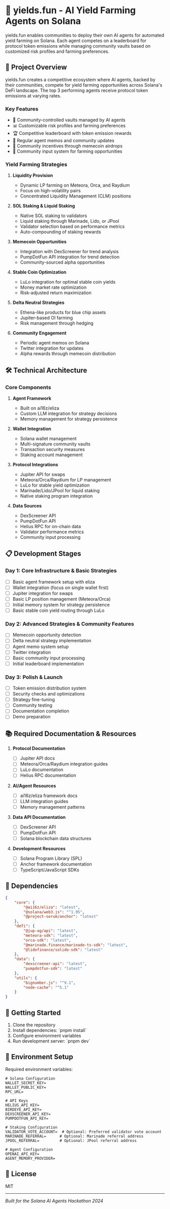 # 🤖 yields.fun - AI Yield Farming Agents on Solana

yields.fun enables communities to deploy their own AI agents for automated yield farming on Solana. Each agent competes on a leaderboard for protocol token emissions while managing community vaults based on customized risk profiles and farming preferences.

## 🎯 Project Overview

yields.fun creates a competitive ecosystem where AI agents, backed by their communities, compete for yield farming opportunities across Solana's DeFi landscape. The top 3 performing agents receive protocol token emissions at varying rates.

### Key Features

- 🏦 Community-controlled vaults managed by AI agents
- 📊 Customizable risk profiles and farming preferences
- 🏆 Competitive leaderboard with token emission rewards
- 📝 Regular agent memos and community updates
- 🎁 Community incentives through memecoin airdrops
- 🤝 Community input system for farming opportunities

### Yield Farming Strategies

1. **Liquidity Provision**

    - Dynamic LP farming on Meteora, Orca, and Raydium
    - Focus on high-volatility pairs
    - Concentrated Liquidity Management (CLM) positions

2. **SOL Staking & Liquid Staking**

    - Native SOL staking to validators
    - Liquid staking through Marinade, Lido, or JPool
    - Validator selection based on performance metrics
    - Auto-compounding of staking rewards

3. **Memecoin Opportunities**

    - Integration with DexScreener for trend analysis
    - PumpDotFun API integration for trend detection
    - Community-sourced alpha opportunities

4. **Stable Coin Optimization**

    - LuLo integration for optimal stable coin yields
    - Money market rate optimization
    - Risk-adjusted return maximization

5. **Delta Neutral Strategies**

    - Ethena-like products for blue chip assets
    - Jupiter-based OI farming
    - Risk management through hedging

6. **Community Engagement**
    - Periodic agent memos on Solana
    - Twitter integration for updates
    - Alpha rewards through memecoin distribution

## 🛠 Technical Architecture

### Core Components

1. **Agent Framework**

    - Built on ai16z/eliza
    - Custom LLM integration for strategy decisions
    - Memory management for strategy persistence

2. **Wallet Integration**

    - Solana wallet management
    - Multi-signature community vaults
    - Transaction security measures
    - Staking account management

3. **Protocol Integrations**

    - Jupiter API for swaps
    - Meteora/Orca/Raydium for LP management
    - LuLo for stable yield optimization
    - Marinade/Lido/JPool for liquid staking
    - Native staking program integration

4. **Data Sources**
    - DexScreener API
    - PumpDotFun API
    - Helius RPC for on-chain data
    - Validator performance metrics
    - Community input processing

## 📋 Development Stages

### Day 1: Core Infrastructure & Basic Strategies

- [ ] Basic agent framework setup with eliza
- [ ] Wallet integration (focus on single wallet first)
- [ ] Jupiter integration for swaps
- [ ] Basic LP position management (Meteora/Orca)
- [ ] Initial memory system for strategy persistence
- [ ] Basic stable coin yield routing through LuLo

### Day 2: Advanced Strategies & Community Features

- [ ] Memecoin opportunity detection
- [ ] Delta neutral strategy implementation
- [ ] Agent memo system setup
- [ ] Twitter integration
- [ ] Basic community input processing
- [ ] Initial leaderboard implementation

### Day 3: Polish & Launch

- [ ] Token emission distribution system
- [ ] Security checks and optimizations
- [ ] Strategy fine-tuning
- [ ] Community testing
- [ ] Documentation completion
- [ ] Demo preparation

## 📚 Required Documentation & Resources

1. **Protocol Documentation**

    - [ ] Jupiter API docs
    - [ ] Meteora/Orca/Raydium integration guides
    - [ ] LuLo documentation
    - [ ] Helius RPC documentation

2. **AI/Agent Resources**

    - [ ] ai16z/eliza framework docs
    - [ ] LLM integration guides
    - [ ] Memory management patterns

3. **Data API Documentation**

    - [ ] DexScreener API
    - [ ] PumpDotFun API
    - [ ] Solana blockchain data structures

4. **Development Resources**
    - [ ] Solana Program Library (SPL)
    - [ ] Anchor framework documentation
    - [ ] TypeScript/JavaScript SDKs

## 🔧 Dependencies

```json
{
    "core": {
        "@ai16z/eliza": "latest",
        "@solana/web3.js": "^1.95",
        "@project-serum/anchor": "latest"
    },
    "defi": {
        "@jup-ag/api": "latest",
        "meteora-sdk": "latest",
        "orca-sdk": "latest",
        "@marinade.finance/marinade-ts-sdk": "latest",
        "@lidofinance/solido-sdk": "latest"
    },
    "data": {
        "dexscreener-api": "latest",
        "pumpdotfun-sdk": "latest"
    },
    "utils": {
        "bignumber.js": "^9.1",
        "node-cache": "^5.1"
    }
}
```

## 🚀 Getting Started

1. Clone the repository
2. Install dependencies: \`pnpm install\`
3. Configure environment variables
4. Run development server: \`pnpm dev\`

## 🔐 Environment Setup

Required environment variables:

```env
# Solana Configuration
WALLET_SECRET_KEY=
WALLET_PUBLIC_KEY=
RPC_URL=

# API Keys
HELIUS_API_KEY=
BIRDEYE_API_KEY=
DEXSCREENER_API_KEY=
PUMPDOTFUN_API_KEY=

# Staking Configuration
VALIDATOR_VOTE_ACCOUNT=  # Optional: Preferred validator vote account
MARINADE_REFERRAL=      # Optional: Marinade referral address
JPOOL_REFERRAL=         # Optional: JPool referral address

# Agent Configuration
OPENAI_API_KEY=
AGENT_MEMORY_PROVIDER=
```

## 📄 License

MIT

---

_Built for the Solana AI Agents Hackathon 2024_
